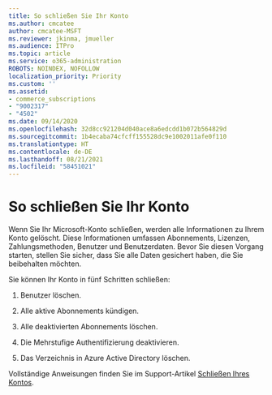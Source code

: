 ```yaml
---
title: So schließen Sie Ihr Konto
ms.author: cmcatee
author: cmcatee-MSFT
ms.reviewer: jkinma, jmueller
ms.audience: ITPro
ms.topic: article
ms.service: o365-administration
ROBOTS: NOINDEX, NOFOLLOW
localization_priority: Priority
ms.custom: ''
ms.assetid:
- commerce_subscriptions
- "9002317"
- "4502"
ms.date: 09/14/2020
ms.openlocfilehash: 32d8cc921204d040ace8a6edcdd1b072b564829d
ms.sourcegitcommit: 1b4ecaba74cfcff155528dc9e1002011afe0f110
ms.translationtype: HT
ms.contentlocale: de-DE
ms.lasthandoff: 08/21/2021
ms.locfileid: "58451021"
---
```

# <a name="how-to-close-your-account"></a>So schließen Sie Ihr Konto

Wenn Sie Ihr Microsoft-Konto schließen, werden alle Informationen zu Ihrem Konto gelöscht. Diese Informationen umfassen Abonnements, Lizenzen, Zahlungsmethoden, Benutzer und Benutzerdaten. Bevor Sie diesen Vorgang starten, stellen Sie sicher, dass Sie alle Daten gesichert haben, die Sie beibehalten möchten.

Sie können Ihr Konto in fünf Schritten schließen:

1. Benutzer löschen.

2. Alle aktive Abonnements kündigen.

3. Alle deaktivierten Abonnements löschen.

4. Die Mehrstufige Authentifizierung deaktivieren.

5. Das Verzeichnis in Azure Active Directory löschen.

Vollständige Anweisungen finden Sie im Support-Artikel [Schließen Ihres Kontos](https://docs.microsoft.com/microsoft-365/commerce/close-your-account).
